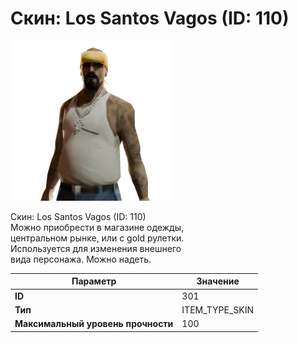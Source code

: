 # Скин: Los Santos Vagos (ID: 110)

![Item Image](../img/301.webp?raw=true)

Скин: Los Santos Vagos (ID: 110)<br>Можно приобрести в магазине одежды,<br>центральном рынке, или с gold рулетки.<br>Используется для изменения внешнего<br>вида персонажа. Можно надеть.


| Параметр | Значение |
|----------|----------|
| **ID** | 301 |
| **Тип** | ITEM_TYPE_SKIN |
| **Максимальный уровень прочности** | 100 |

